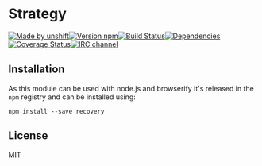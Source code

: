 # Strategy

[![Made by unshift][made-by]](http://unshift.io)[![Version npm][version]](http://browsenpm.org/package/strategy)[![Build Status][build]](https://travis-ci.org/unshiftio/strategy)[![Dependencies][david]](https://david-dm.org/unshiftio/strategy)[![Coverage Status][cover]](https://coveralls.io/r/unshiftio/strategy?branch=master)[![IRC channel][irc]](http://webchat.freenode.net/?channels=unshift)

[made-by]: https://img.shields.io/badge/made%20by-unshift-00ffcc.svg?style=flat-square
[version]: https://img.shields.io/npm/v/strategy.svg?style=flat-square
[build]: https://img.shields.io/travis/unshiftio/strategy/master.svg?style=flat-square
[david]: https://img.shields.io/david/unshiftio/strategy.svg?style=flat-square
[cover]: https://img.shields.io/coveralls/unshiftio/strategy/master.svg?style=flat-square
[irc]: https://img.shields.io/badge/IRC-irc.freenode.net%23unshift-00a8ff.svg?style=flat-square

## Installation

As this module can be used with node.js and browserify it's released in the `npm`
registry and can be installed using:

```
npm install --save recovery
```

## License

MIT
